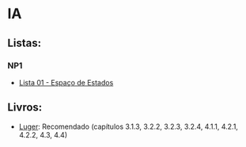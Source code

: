 # IA

<!-- ## Trabalho:
- [Hokama`s TD Mod (sem fonte de vida)](ia_files/trabalho/hokya/hoktd.html) -->

## Listas:
### NP1
- [Lista 01 - Espaço de Estados](ia_files/listas/01/lista01IA.pdf)

<!-- ### NP2
- [Lista 02 - Heurística de Avaliação](ia_files/listas/02/lista02IA.pdf)
- [Lista 03 - Busca da Melhor Escolha](ia_files/listas/03/lista03IA.pdf)
- [Lista 04 - Jogos](ia_files/listas/04/lista04IA.pdf) -->

## Livros:

- [Luger](https://www.amazon.com.br/Intelig%C3%AAncia-artificial-George-Luger/dp/8581435505): Recomendado (capítulos 3.1.3, 3.2.2, 3.2.3, 3.2.4, 4.1.1, 4.2.1, 4.2.2, 4.3, 4.4)
